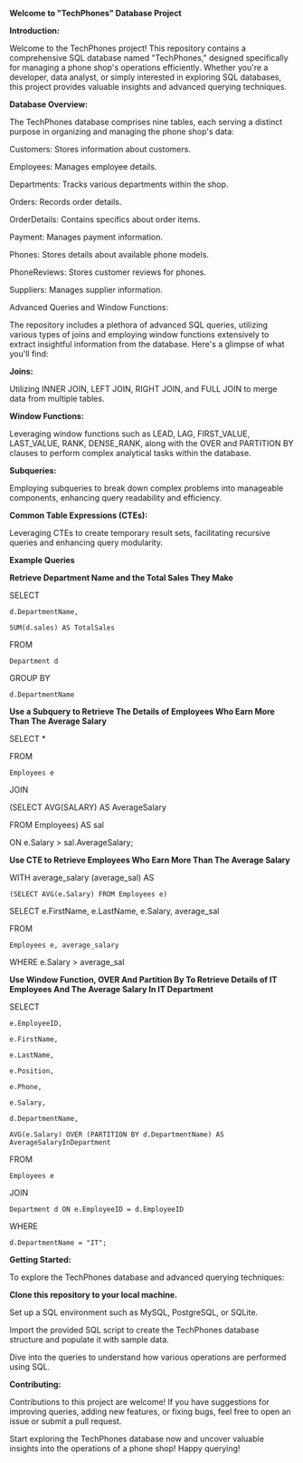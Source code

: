 **Welcome to "TechPhones" Database Project**

**Introduction:**

Welcome to the TechPhones project! This repository contains a comprehensive SQL database named "TechPhones," designed specifically for managing a phone shop's operations efficiently. Whether you're a developer, data analyst, or simply interested in exploring SQL databases, this project provides valuable insights and advanced querying techniques.

**Database Overview:**

The TechPhones database comprises nine tables, each serving a distinct purpose in organizing and managing the phone shop's data:

Customers: Stores information about customers.

Employees: Manages employee details.

Departments: Tracks various departments within the shop.

Orders: Records order details.

OrderDetails: Contains specifics about order items.

Payment: Manages payment information.

Phones: Stores details about available phone models.

PhoneReviews: Stores customer reviews for phones.

Suppliers: Manages supplier information.

Advanced Queries and Window Functions:

The repository includes a plethora of advanced SQL queries, utilizing various types of joins and employing window functions extensively to extract insightful information from the database. Here's a glimpse of what you'll find:

**Joins:**

Utilizing INNER JOIN, LEFT JOIN, RIGHT JOIN, and FULL JOIN to merge data from multiple tables.

**Window Functions:** 

Leveraging window functions such as LEAD, LAG, FIRST_VALUE, LAST_VALUE, RANK, DENSE_RANK, along with the OVER and PARTITION BY clauses to perform complex analytical tasks within the database.

**Subqueries:** 

Employing subqueries to break down complex problems into manageable components, enhancing query readability and efficiency.

**Common Table Expressions (CTEs):**

Leveraging CTEs to create temporary result sets, facilitating recursive queries and enhancing query modularity.



**Example Queries**


**Retrieve Department Name and the Total Sales They Make**

SELECT

    d.DepartmentName,
    
    SUM(d.sales) AS TotalSales

FROM

    Department d

GROUP BY

    d.DepartmentName


**Use a Subquery to Retrieve The Details of Employees Who Earn More Than The Average Salary**

SELECT *

FROM 

    Employees e

JOIN 

 (SELECT AVG(SALARY) AS AverageSalary 

  FROM Employees) AS sal

  ON e.Salary > sal.AverageSalary;
  

**Use CTE to Retrieve Employees Who Earn More Than The Average Salary**


WITH 
    average_salary (average_sal) AS

    (SELECT AVG(e.Salary) FROM Employees e)

SELECT 
    e.FirstName, e.LastName, e.Salary, average_sal

FROM 
    
    Employees e, average_salary 

WHERE 
    e.Salary > average_sal


**Use Window Function, OVER And Partition By To Retrieve Details of IT Employees And The Average Salary In IT Department**

SELECT 

    e.EmployeeID,
    
    e.FirstName,
    
    e.LastName,
    
    e.Position,
    
    e.Phone,
    
    e.Salary,
    
    d.DepartmentName,
    
    AVG(e.Salary) OVER (PARTITION BY d.DepartmentName) AS AverageSalaryInDepartment

FROM 

    Employees e

JOIN 

    Department d ON e.EmployeeID = d.EmployeeID

WHERE 

    d.DepartmentName = "IT";

  
**Getting Started:**

To explore the TechPhones database and advanced querying techniques:

**Clone this repository to your local machine.**

Set up a SQL environment such as MySQL, PostgreSQL, or SQLite.

Import the provided SQL script to create the TechPhones database structure and populate it with sample data.

Dive into the queries to understand how various operations are performed using SQL.

**Contributing:**

Contributions to this project are welcome! If you have suggestions for improving queries, adding new features, or fixing bugs, feel free to open an issue or submit a pull request.


Start exploring the TechPhones database now and uncover valuable insights into the operations of a phone shop! Happy querying!
